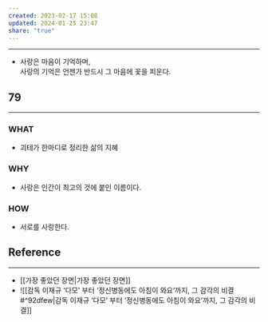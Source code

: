 ```yaml
---
created: 2023-02-17 15:08
updated: 2024-01-25 23:47
share: "true"
---
```


---
- 사랑은 마음이 기억하며,  
  사랑의 기억은 언젠가 반드시 그 마음에 꽃을 피운다.

## 79
---
### WHAT
- 괴테가 한마디로 정리한 삶의 지혜
### WHY
- 사랑은 인간이 최고의 것에 붙인 이름이다.
### HOW
- 서로를 사랑한다.

## Reference
---
- [[가장 좋았던 장면|가장 좋았던 장면]]
- ![[감독 이재규  ‘다모’ 부터 ‘정신병동에도 아침이 와요’까지, 그 감각의 비결#^92dfew|감독 이재규  ‘다모’ 부터 ‘정신병동에도 아침이 와요’까지, 그 감각의 비결]]
